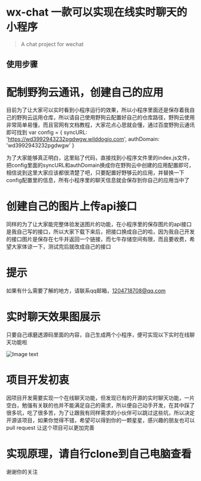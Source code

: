 # wx-chat 一款可以实现在线实时聊天的小程序

> A chat project for wechat

## 使用步骤


# 配制野狗云通讯，创建自己的应用
目前为了让大家可以实时看到小程序运行的效果，所以小程序里面还是保存着我自己的野狗云运用仓库，所以请自己使用野狗云配置好自己的仓库路径，野狗云使用非常简单易懂，而且官网有文档教程，大家花点心思就会懂，通过百度野狗云通讯即可找到
var config = {
  syncURL: 'https://wd3992943232pgdwgw.wilddogio.com',
  authDomain: 'wd3992943232pgdwgw'
}

为了大家能够真正明白，这里贴了代码，直接找到小程序文件里的index.js文件，把config里面的syncURL和authDomain换成你在野狗云中创建的应用配置即可，相信说到这里大家应该都很清楚了吧，只要配置好野够云的应用，并替换一下config配置里的信息，所有小程序里的聊天信息就会保存到你自己的应用当中了


# 创建自己的图片上传api接口
同样的为了让大家能完整体验发送图片的功能，在小程序里的保存图片的api接口是我自己写的接口，所以大家下载下来后，把接口换成自己的哈，因为我自己开发的接口图片是保存在七牛并返回一个链接，而七牛存储空间有限，而且要收费，希望大家体谅一下，测试完后就改成自己的接口


# 提示

 如果有什么需要了解的地方，请联系qq邮箱，1204718708@qq.com





# 实时聊天效果图展示
   
 只要自己琢磨透源码里面的内容，自己生成两个小程序，便可实现以下实时在线聊天功能啦
  


![Image text](https://kaolaplay.com/all.gif)





# 项目开发初衷
  
  因项目开发需要实现一个在线聊天功能，但发现已有的开源的实时聊天功能，一片空白，勉强有关联的也并不能满足自己的需求，所以便自己动手开发，在其中踩了很多坑，吃了很多苦，为了让跟我有同样需求的小伙伴可以跳过这些坑，所以决定开源该项目，如果你觉得不错，希望可以得到你的一颗星星，感兴趣的朋友也可以pull request 让这个项目可以更加完善





# 实现原理，请自行clone到自己电脑查看
  
  谢谢你的关注
